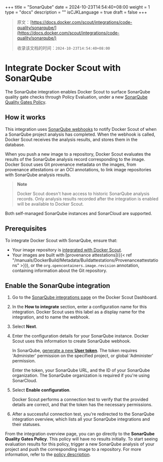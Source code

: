 +++
title = "SonarQube"
date = 2024-10-23T14:54:40+08:00
weight = 1
type = "docs"
description = ""
isCJKLanguage = true
draft = false
+++

> 原文：[https://docs.docker.com/scout/integrations/code-quality/sonarqube/](https://docs.docker.com/scout/integrations/code-quality/sonarqube/)
>
> 收录该文档的时间：`2024-10-23T14:54:40+08:00`

# Integrate Docker Scout with SonarQube

The SonarQube integration enables Docker Scout to surface SonarQube quality gate checks through Policy Evaluation, under a new [SonarQube Quality Gates Policy](https://docs.docker.com/scout/policy/#sonarqube-quality-gates-policy).

## How it works

This integration uses [SonarQube webhooks](https://docs.sonarsource.com/sonarqube/latest/project-administration/webhooks/) to notify Docker Scout of when a SonarQube project analysis has completed. When the webhook is called, Docker Scout receives the analysis results, and stores them in the database.

When you push a new image to a repository, Docker Scout evaluates the results of the SonarQube analysis record corresponding to the image. Docker Scout uses Git provenance metadata on the images, from provenance attestations or an OCI annotations, to link image repositories with SonarQube analysis results.

> **Note**
>
> 
>
> Docker Scout doesn't have access to historic SonarQube analysis records. Only analysis results recorded after the integration is enabled will be available to Docker Scout.

Both self-managed SonarQube instances and SonarCloud are supported.

## Prerequisites

To integrate Docker Scout with SonarQube, ensure that:

- Your image repository is [integrated with Docker Scout](https://docs.docker.com/scout/integrations/#container-registries).
- Your images are built with [provenance attestations]({{< ref "/manuals/DockerBuild/Metadata/Buildattestations/Provenanceattestations" >}}), or the `org.opencontainers.image.revision` annotation, containing information about the Git repository.

## Enable the SonarQube integration

1. Go to the [SonarQube integrations page](https://scout.docker.com/settings/integrations/sonarqube/) on the Docker Scout Dashboard.

2. In the **How to integrate** section, enter a configuration name for this integration. Docker Scout uses this label as a display name for the integration, and to name the webhook.

3. Select **Next**.

4. Enter the configuration details for your SonarQube instance. Docker Scout uses this information to create SonarQube webhook.

   In SonarQube, [generate a new **User token**](https://docs.sonarsource.com/sonarqube/latest/user-guide/user-account/generating-and-using-tokens/#generating-a-token). The token requires 'Administer' permission on the specified project, or global 'Administer' permission.

   Enter the token, your SonarQube URL, and the ID of your SonarQube organization. The SonarQube organization is required if you're using SonarCloud.

5. Select **Enable configuration**.

   Docker Scout performs a connection test to verify that the provided details are correct, and that the token has the necessary permissions.

6. After a successful connection test, you're redirected to the SonarQube integration overview, which lists all your SonarQube integrations and their statuses.

From the integration overview page, you can go directly to the **SonarQube Quality Gates Policy**. This policy will have no results initially. To start seeing evaluation results for this policy, trigger a new SonarQube analysis of your project and push the corresponding image to a repository. For more information, refer to the [policy description](https://docs.docker.com/scout/policy/#sonarqube-quality-gates).
